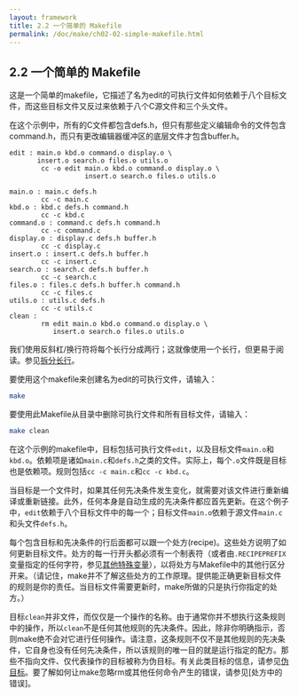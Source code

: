 ```yaml
---
layout: framework
title: 2.2 一个简单的 Makefile
permalink: /doc/make/ch02-02-simple-makefile.html
---
```


## 2.2 一个简单的 Makefile

这是一个简单的makefile，它描述了名为edit的可执行文件如何依赖于八个目标文件，而这些目标文件又反过来依赖于八个C源文件和三个头文件。

在这个示例中，所有的C文件都包含defs.h，但只有那些定义编辑命令的文件包含command.h，而只有更改编辑器缓冲区的底层文件才包含buffer.h。

```make
edit : main.o kbd.o command.o display.o \
       insert.o search.o files.o utils.o
        cc -o edit main.o kbd.o command.o display.o \
                   insert.o search.o files.o utils.o

main.o : main.c defs.h
        cc -c main.c
kbd.o : kbd.c defs.h command.h
        cc -c kbd.c
command.o : command.c defs.h command.h
        cc -c command.c
display.o : display.c defs.h buffer.h
        cc -c display.c
insert.o : insert.c defs.h buffer.h
        cc -c insert.c
search.o : search.c defs.h buffer.h
        cc -c search.c
files.o : files.c defs.h buffer.h command.h
        cc -c files.c
utils.o : utils.c defs.h
        cc -c utils.c
clean :
        rm edit main.o kbd.o command.o display.o \
           insert.o search.o files.o utils.o
```

我们使用反斜杠/换行符将每个长行分成两行；这就像使用一个长行，但更易于阅读。参见[拆分长行](ch03-01-01-splitting-lines.html)。

要使用这个makefile来创建名为edit的可执行文件，请输入：

```bash
make
```

要使用此Makefile从目录中删除可执行文件和所有目标文件，请输入：

```bash
make clean
```

在这个示例的makefile中，目标包括可执行文件`edit`，以及目标文件`main.o`和`kbd.o`。依赖项是诸如`main.c`和`defs.h`之类的文件。实际上，每个`.o`文件既是目标也是依赖项。规则包括`cc -c main.c`和`cc -c kbd.c`。

当目标是一个文件时，如果其任何先决条件发生变化，就需要对该文件进行重新编译或重新链接。此外，任何本身是自动生成的先决条件都应首先更新。在这个例子中，`edit`依赖于八个目标文件中的每一个；目标文件`main.o`依赖于源文件`main.c`和头文件`defs.h`。

每个包含目标和先决条件的行后面都可以跟一个处方(recipe)。这些处方说明了如何更新目标文件。处方的每一行开头都必须有一个制表符（或者由`.RECIPEPREFIX`变量指定的任何字符，参见[其他特殊变量](ch06-14-special-variables.html)），以将处方与Makefile中的其他行区分开来。（请记住，make并不了解这些处方的工作原理。提供能正确更新目标文件的规则是你的责任。当目标文件需要更新时，make所做的只是执行你指定的处方。）

目标`clean`并非文件，而仅仅是一个操作的名称。由于通常你并不想执行这条规则中的操作，所以`clean`不是任何其他规则的先决条件。因此，除非你明确指示，否则make绝不会对它进行任何操作。请注意，这条规则不仅不是其他规则的先决条件，它自身也没有任何先决条件，所以该规则的唯一目的就是运行指定的配方。那些不指向文件、仅代表操作的目标被称为伪目标。有关此类目标的信息，请参见[伪目标](ch04-06-phony-targets.html)。要了解如何让make忽略rm或其他任何命令产生的错误，请参见[处方中的错误]。